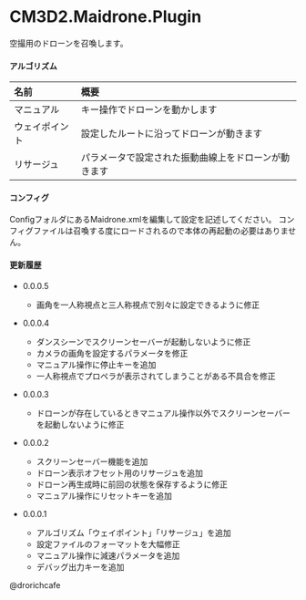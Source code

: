 
# CM3D2.Maidrone.Plugin

空撮用のドローンを召喚します。

#### アルゴリズム

| 名前           | 概要                                                 |
|:---------------|:-----------------------------------------------------|
| マニュアル     | キー操作でドローンを動かします                       |
| ウェイポイント | 設定したルートに沿ってドローンが動きます             |
| リサージュ     | パラメータで設定された振動曲線上をドローンが動きます |

#### コンフィグ

ConfigフォルダにあるMaidrone.xmlを編集して設定を記述してください。
コンフィグファイルは召喚する度にロードされるので本体の再起動の必要はありません。

#### 更新履歴

* 0.0.0.5
  * 画角を一人称視点と三人称視点で別々に設定できるように修正

* 0.0.0.4
  * ダンスシーンでスクリーンセーバーが起動しないように修正
  * カメラの画角を設定するパラメータを修正
  * マニュアル操作に停止キーを追加
  * 一人称視点でプロペラが表示されてしまうことがある不具合を修正

* 0.0.0.3
  * ドローンが存在しているときマニュアル操作以外でスクリーンセーバーを起動しないように修正

* 0.0.0.2
  * スクリーンセーバー機能を追加
  * ドローン表示オフセット用のリサージュを追加
  * ドローン再生成時に前回の状態を保存するように修正
  * マニュアル操作にリセットキーを追加

* 0.0.0.1
  * アルゴリズム「ウェイポイント」「リサージュ」を追加
  * 設定ファイルのフォーマットを大幅修正
  * マニュアル操作に減速パラメータを追加
  * デバッグ出力キーを追加

@drorichcafe
